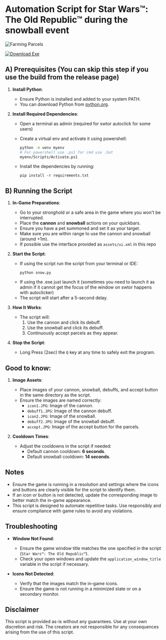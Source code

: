 # Automation Script for Star Wars™: The Old Republic™ during the snowball event

![Farming Parcels](assets/demo.gif)

[![Download Exe](https://custom-icon-badges.demolab.com/badge/-Download-blue?style=for-the-badge&logo=download&logoColor=white "Download exe")](https://github.com/faceslog/swtor-auto-snowball/releases/download/latest/snow.exe)

## A) Prerequisites (You can skip this step if you use the build from the release page)

1. **Install Python**:
   - Ensure Python is installed and added to your system PATH.
   - You can download Python from [python.org](https://www.python.org/).

2. **Install Required Dependencies**:
   - Open a terminal as admin (required for swtor autoclick for some users)
   - Create a virtual env and activate it using powershell:
     ```sh
     python -m venv myenv
     # For powershell use .ps1 for cmd use .bat 
     myenv/Scripts/Activate.ps1
     ```

   - Install the dependencies by running:
     ```
     pip install -r requirements.txt
     ```

## B) Running the Script

1. **In-Game Preparations**:
   - Go to your stronghold or a safe area in the game where you won't be interrupted.
   - Place the **cannon** and **snowball** actions on your quickbars.
   - Ensure you have a pet summoned and set it as your target.
   - Make sure you are within range to use the cannon and snowball (around +1m).
   - If possible use the interface provided as `assets/ui.xml` in this repo

2. **Start the Script**:
   - If using the script run the script from your terminal or IDE:
     ```
     python snow.py
     ```
   - If using the .exe just launch it (sometimes you need to launch it as admin if it cannot get the focus of the window on swtor happens with autoclicker)
   - The script will start after a 5-second delay.

3. **How It Works**:
   - The script will:
     1. Use the cannon and click its debuff.
     2. Use the snowball and click its debuff.
     3. Continuously accept parcels as they appear.

3. **Stop the Script**:
   - Long Press (2sec) the `Q` key at any time to safely exit the program.

## Good to know:

1. **Image Assets**:
   - Place images of your cannon, snowball, debuffs, and accept button in the same directory as the script.
   - Ensure the images are named correctly:
     - `icon1.JPG`: Image of the cannon.
     - `debuff1.JPG`: Image of the cannon debuff.
     - `icon2.JPG`: Image of the snowball.
     - `debuff2.JPG`: Image of the snowball debuff.
     - `accept.JPG`: Image of the accept button for the parcels.

2. **Cooldown Times**:
   - Adjust the cooldowns in the script if needed:
     - Default cannon cooldown: **6 seconds**.
     - Default snowball cooldown: **14 seconds**.

## Notes

- Ensure the game is running in a resolution and settings where the icons and buttons are clearly visible for the script to identify them.
- If an icon or button is not detected, update the corresponding image to better match the in-game appearance.
- This script is designed to automate repetitive tasks. Use responsibly and ensure compliance with game rules to avoid any violations.

## Troubleshooting

- **Window Not Found**:
  - Ensure the game window title matches the one specified in the script (`Star Wars™: The Old Republic™`).
  - Check your open windows and update the `application_window_title` variable in the script if necessary.

- **Icons Not Detected**:
  - Verify that the images match the in-game icons.
  - Ensure the game is not running in a minimized state or on a secondary monitor.

## Disclaimer

This script is provided as-is without any guarantees. Use at your own discretion and risk. The creators are not responsible for any consequences arising from the use of this script.

